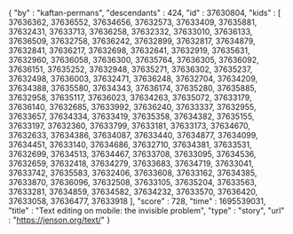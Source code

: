 {
  "by" : "kaftan-permans",
  "descendants" : 424,
  "id" : 37630804,
  "kids" : [ 37636362, 37636552, 37634656, 37632573, 37633409, 37635881, 37632431, 37633713, 37636258, 37632332, 37633010, 37636133, 37636509, 37632758, 37636242, 37632899, 37632817, 37634879, 37632841, 37636217, 37632698, 37632641, 37632919, 37635631, 37632960, 37636058, 37636300, 37635764, 37636305, 37636092, 37636151, 37635252, 37632948, 37635271, 37636302, 37635237, 37632498, 37636003, 37632471, 37636248, 37632704, 37634209, 37634388, 37635580, 37634343, 37636174, 37635280, 37635885, 37632958, 37635117, 37636023, 37634263, 37635072, 37633179, 37636140, 37632685, 37633992, 37636240, 37633337, 37632955, 37633657, 37634334, 37633419, 37635358, 37634382, 37635155, 37633197, 37632360, 37633799, 37633181, 37633173, 37634670, 37632633, 37634386, 37634087, 37633440, 37634877, 37634099, 37634451, 37633140, 37634686, 37632710, 37634381, 37633531, 37632699, 37634513, 37634467, 37633708, 37633095, 37634536, 37632659, 37632418, 37634279, 37633683, 37634719, 37633041, 37633742, 37635583, 37632406, 37633608, 37633162, 37634385, 37633870, 37636096, 37632508, 37633105, 37635204, 37633563, 37633281, 37634859, 37634582, 37634232, 37633570, 37636420, 37633058, 37636477, 37633918 ],
  "score" : 728,
  "time" : 1695539031,
  "title" : "Text editing on mobile: the invisible problem",
  "type" : "story",
  "url" : "https://jenson.org/text/"
}
